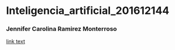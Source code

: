 # Inteligencia_artificial_201612144
### Jennifer Carolina Ramirez Monterroso

[link text](https://jenyramirez.github.io/Inteligencia_artificial_201612144/)